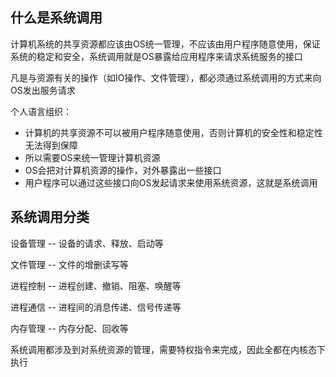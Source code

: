 ## 什么是系统调用

计算机系统的共享资源都应该由OS统一管理，不应该由用户程序随意使用，保证系统的稳定和安全，系统调用就是OS暴露给应用程序来请求系统服务的接口

凡是与资源有关的操作（如IO操作、文件管理），都必须通过系统调用的方式来向OS发出服务请求

个人语言组织：

- 计算机的共享资源不可以被用户程序随意使用，否则计算机的安全性和稳定性无法得到保障
- 所以需要OS来统一管理计算机资源
- OS会把对计算机资源的操作，对外暴露出一些接口
- 用户程序可以通过这些接口向OS发起请求来使用系统资源，这就是系统调用







## 系统调用分类

设备管理 -- 设备的请求、释放、启动等

文件管理 -- 文件的增删读写等

进程控制 -- 进程创建、撤销、阻塞、唤醒等

进程通信 -- 进程间的消息传递、信号传递等

内存管理 -- 内存分配、回收等

系统调用都涉及到对系统资源的管理，需要特权指令来完成，因此全都在内核态下执行
